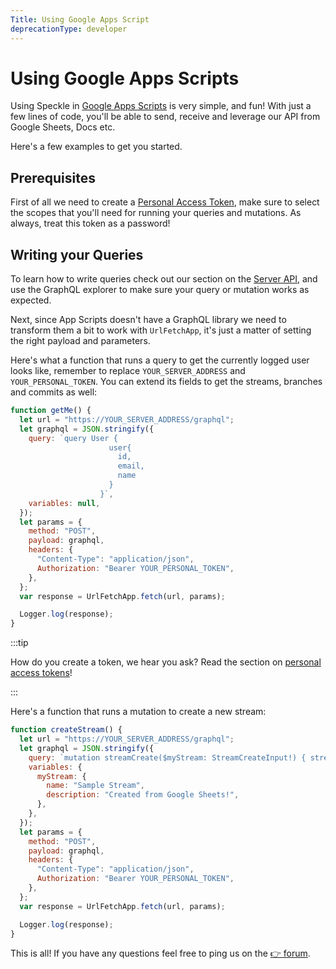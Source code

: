 ```yaml
---
Title: Using Google Apps Script
deprecationType: developer
---
```


<Banner />

# Using Google Apps Scripts

Using Speckle in [Google Apps Scripts](https://developers.google.com/apps-script) is very simple, and fun! With just a few lines of code, you'll be able to send, receive and leverage our API from Google Sheets, Docs etc.

Here's a few examples to get you started.

## Prerequisites

First of all we need to create a [Personal Access Token](/dev/tokens), make sure to select the scopes that you'll need for running your queries and mutations.
As always, treat this token as a password!

## Writing your Queries

To learn how to write queries check out our section on the [Server API](/server/server-api), and use the GraphQL explorer to make sure your query or mutation works as expected.

Next, since App Scripts doesn't have a GraphQL library we need to transform them a bit to work with `UrlFetchApp`, it's just a matter of setting the right payload and parameters.

Here's what a function that runs a query to get the currently logged user looks like, remember to replace `YOUR_SERVER_ADDRESS` and `YOUR_PERSONAL_TOKEN`.
You can extend its fields to get the streams, branches and commits as well:

```js
function getMe() {
  let url = "https://YOUR_SERVER_ADDRESS/graphql";
  let graphql = JSON.stringify({
    query: `query User {
                      user{
                        id,
                        email,
                        name
                      }
                    }`,
    variables: null,
  });
  let params = {
    method: "POST",
    payload: graphql,
    headers: {
      "Content-Type": "application/json",
      Authorization: "Bearer YOUR_PERSONAL_TOKEN",
    },
  };
  var response = UrlFetchApp.fetch(url, params);

  Logger.log(response);
}
```

:::tip

How do you create a token, we hear you ask? Read the section on [personal access tokens](/dev/tokens.html)!

:::

Here's a function that runs a mutation to create a new stream:

```js
function createStream() {
  let url = "https://YOUR_SERVER_ADDRESS/graphql";
  let graphql = JSON.stringify({
    query: `mutation streamCreate($myStream: StreamCreateInput!) { streamCreate(stream: $myStream) }`,
    variables: {
      myStream: {
        name: "Sample Stream",
        description: "Created from Google Sheets!",
      },
    },
  });
  let params = {
    method: "POST",
    payload: graphql,
    headers: {
      "Content-Type": "application/json",
      Authorization: "Bearer YOUR_PERSONAL_TOKEN",
    },
  };
  var response = UrlFetchApp.fetch(url, params);

  Logger.log(response);
}
```

This is all! If you have any questions feel free to ping us on the [👉 forum](http://speckle.community/).
